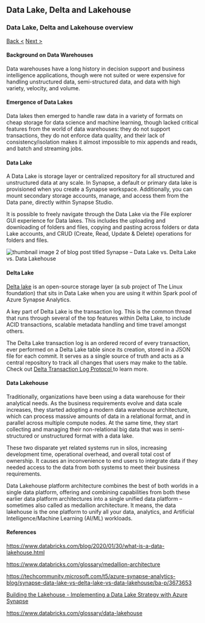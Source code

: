 ## Data Lake, Delta and Lakehouse

### Data Lake, Delta and Lakehouse overview

[Back <](https://github.com/LiliamLeme/FTALive-Sessions_Synapse_SQL/blob/main/content/data/Synapse_SQL/Building_on_top_Datalake/Agenda.md) [Next >](https://github.com/LiliamLeme/FTALive-Sessions_Synapse_SQL/blob/main/content/data/Synapse_SQL/Building_on_top_Datalake/Storage.md)



#### Background on Data Warehouses

Data warehouses have a long history in decision support and business intelligence applications, though were not suited or were expensive for handling unstructured data, semi-structured data, and data with high variety, velocity, and volume.

#### Emergence of Data Lakes

Data lakes then emerged to handle raw data in a variety of formats on cheap storage for data science and machine learning, though lacked critical features from the world of data warehouses: they do not support transactions, they do not enforce data quality, and their lack of consistency/isolation makes it almost impossible to mix appends and reads, and batch and streaming jobs.

#### Data Lake

A Data Lake is storage layer or centralized repository for all structured and unstructured data at any scale. In Synapse, a default or primary data lake is provisioned when you create a Synapse workspace. Additionally, you can mount secondary storage accounts, manage, and access them from the Data pane, directly within Synapse Studio.

 

It is possible to freely navigate through the Data Lake via the File explorer GUI experience for Data lakes. This includes the uploading and downloading of folders and files, copying and pasting across folders or data Lake accounts, and CRUD (Create, Read, Update & Delete) operations for folders and files.

 

![thumbnail image 2 of blog post titled  	 	 	  	 	 	 				 		 			 				 						 							Synapse – Data Lake vs. Delta Lake vs. Data Lakehouse 							 						 					 			 		 	 			 	 	 	 	 	 ](https://techcommunity.microsoft.com/t5/image/serverpage/image-id/418219i980C5735E9C4E503/image-size/large?v=v2&px=999)

  

#### Delta Lake

[Delta lake](https://docs.delta.io/latest/index.html) is an open-source storage layer (a sub project of The Linux foundation) that sits in Data Lake when you are using it within Spark pool of Azure Synapse Analytics.

 

A key part of Delta Lake is the transaction log. This is the common thread that runs through several of the top features within Delta Lake, to include ACID transactions, scalable metadata handling and time travel amongst others.

 

The Delta Lake transaction log is an ordered record of every transaction, ever performed on a Delta Lake table since its creation, stored in a JSON file for each commit. It serves as a single source of truth and acts as a central repository to track all changes that users may make to the table. Check out [Delta Transaction Log Protocol ](https://github.com/delta-io/delta/blob/master/PROTOCOL.md)to learn more.

 

#### Data Lakehouse

Traditionally, organizations have been using a data warehouse for their analytical needs. As the business requirements evolve and data scale increases, they started adopting a modern data warehouse architecture, which can process massive amounts of data in a relational format, and in parallel across multiple compute nodes. At the same time, they start collecting and managing their non-relational big data that was in semi-structured or unstructured format with a data lake.

 

These two disparate yet related systems run in silos, increasing development time, operational overhead, and overall total cost of ownership. It causes an inconvenience to end users to integrate data if they needed access to the data from both systems to meet their business requirements.

 


Data Lakehouse platform architecture combines the best of both worlds in a single data platform, offering and combining capabilities from both these earlier data platform architectures into a single unified data platform – sometimes also called as medallion architecture. It means, the data lakehouse is the one platform to unify all your data, analytics, and Artificial Intelligence/Machine Learning (AI/ML) workloads.

 

 

#### References

https://www.databricks.com/blog/2020/01/30/what-is-a-data-lakehouse.html 



https://www.databricks.com/glossary/medallion-architecture 



https://techcommunity.microsoft.com/t5/azure-synapse-analytics-blog/synapse-data-lake-vs-delta-lake-vs-data-lakehouse/ba-p/3673653



[Building the Lakehouse - Implementing a Data Lake Strategy with Azure Synapse](https://techcommunity.microsoft.com/t5/azure-synapse-analytics-blog/building-the-lakehouse-implementing-a-data-lake-strategy-with/ba-p/3612291)



https://www.databricks.com/glossary/data-lakehouse

